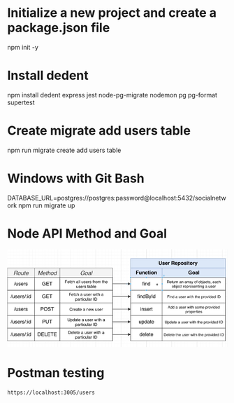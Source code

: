 # Initialize a new project and create a package.json file
npm init -y

# Install dedent 
npm install dedent express jest node-pg-migrate nodemon pg pg-format supertest

# Create migrate add users table
npm run migrate create add users table

# Windows with Git Bash
DATABASE_URL=postgres://postgres:password@localhost:5432/socialnetwork npm run migrate up

# Node API Method and Goal
![alt text](image/image.png)

# Postman testing
```bash
https://localhost:3005/users

```